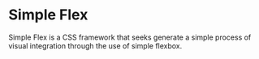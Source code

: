 # Simple Flex

Simple Flex is a CSS framework that seeks generate a simple process of visual integration through the use of simple flexbox.